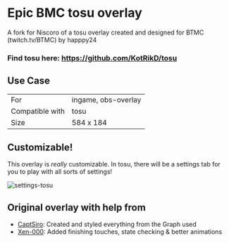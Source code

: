 # Epic BMC tosu overlay

A fork for Niscoro of a tosu overlay created and designed for BTMC (twitch.tv/BTMC) by happpy24

### Find tosu here: https://github.com/KotRikD/tosu

## Use Case

|                 |                     |
| --------------- | ------------------- |
| For             | ingame, obs-overlay |
| Compatible with | tosu                |
| Size            | 584 x 184           |

## Customizable!

This overlay is _really_ customizable. In tosu, there will be a settings tab for you to play with all sorts of settings!

![settings-tosu](assets/image.png)

## Original overlay with help from

-   [CaptSiro](https://github.com/CaptSiro): Created and styled everything from the Graph used
-   [Xen-000](https://github.com/xen-000): Added finishing touches, state checking & better animations
